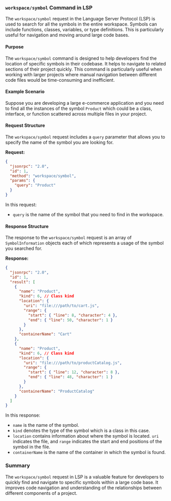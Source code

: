### `workspace/symbol` Command in LSP

The `workspace/symbol` request in the Language Server Protocol (LSP) is used to search for all the symbols in the entire workspace. Symbols can include functions, classes, variables, or type definitions. This is particularly useful for navigation and moving around large code bases.

#### Purpose

The `workspace/symbol` command is designed to help developers find the location of specific symbols in their codebase. It helps to navigate to related sections of their project quickly. This command is particularly useful when working with larger projects where manual navigation between different code files would be time-consuming and inefficient.

#### Example Scenario

Suppose you are developing a large e-commerce application and you need to find all the instances of the symbol `Product` which could be a class, interface, or function scattered across multiple files in your project.

#### Request Structure

The `workspace/symbol` request includes a `query` parameter that allows you to specify the name of the symbol you are looking for.

**Request:**

```json
{
  "jsonrpc": "2.0",
  "id": 1,
  "method": "workspace/symbol",
  "params": {
    "query": "Product"
  }
}
```

In this request:
- `query` is the name of the symbol that you need to find in the workspace.

#### Response Structure

The response to the `workspace/symbol` request is an array of `SymbolInformation` objects each of which represents a usage of the symbol you searched for.

**Response:**

```json
{
  "jsonrpc": "2.0",
  "id": 1,
  "result": [
    {
      "name": "Product",
      "kind": 6, // Class kind
      "location": {
        "uri": "file:///path/to/cart.js",
        "range": {
          "start": { "line": 8, "character": 4 },
          "end": { "line": 50, "character": 1 }
        }
      },
      "containerName": "Cart"
    },
    {
      "name": "Product",
      "kind": 6, // Class kind
      "location": {
        "uri": "file:///path/to/productCatalog.js",
        "range": {
          "start": { "line": 12, "character": 8 },
          "end": { "line": 48, "character": 1 }
        }
      },
      "containerName": "ProductCatalog"
    }
  ]
}
```

In this response:
- `name` is the name of the symbol.
- `kind` denotes the type of the symbol which is a class in this case.
- `location` contains information about where the symbol is located. `uri` indicates the file, and `range` indicates the start and end positions of the symbol in the file.
- `containerName` is the name of the container in which the symbol is found.

### Summary

The `workspace/symbol` request in LSP is a valuable feature for developers to quickly find and navigate to specific symbols within a large code base. It improves code navigation and understanding of the relationships between different components of a project.